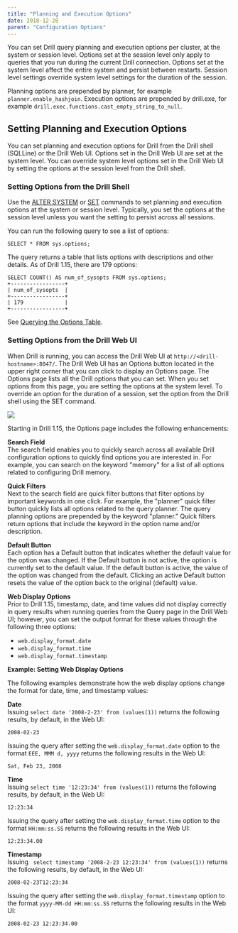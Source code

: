 ```yaml
---
title: "Planning and Execution Options"
date: 2018-12-28
parent: "Configuration Options"
---
```

You can set Drill query planning and execution options per cluster, at the
system or session level. Options set at the session level only apply to
queries that you run during the current Drill connection. Options set at the
system level affect the entire system and persist between restarts. Session
level settings override system level settings for the duration of the session.  

Planning options are prepended by planner, for example `planner.enable_hashjoin`. Execution options are prepended by drill.exe, for example `drill.exec.functions.cast_empty_string_to_null`.
 

## Setting Planning and Execution Options  
You can set planning and execution options for Drill from the Drill shell (SQLLine) or the Drill Web UI. Options set in the Drill Web UI are set at the system level. You can override system level options set in the Drill Web UI by setting the options at the session level from the Drill shell.   

### Setting Options from the Drill Shell 

Use the [ALTER SYSTEM]({{site.baseurl}}/docs/alter-system/) or [SET]({{site.baseurl}}/docs/set/) commands to set planning and execution options at the system or session level. Typically,
you set the options at the session level unless you want the setting to
persist across all sessions. 

You can run the following query to see a list of options:  
	
    SELECT * FROM sys.options;    

The query returns a table that lists options with descriptions and other details. As of Drill 1.15, there are 179 options:  

	SELECT COUNT() AS num_of_sysopts FROM sys.options;
	+-----------------+
	| num_of_sysopts  |
	+-----------------+
	| 179             |
	+-----------------+  

See [Querying the Options Table]({{site.baseurl}}/docs/querying-system-tables/#querying-the-options-table).   


### Setting Options from the Drill Web UI  

When Drill is running, you can access the Drill Web UI at `http://<drill-hostname>:8047/`. The Drill Web UI has an Options button located in the upper right corner that you can click to display an Options page. The Options page lists all the Drill options that you can set. When you set options from this page, you are setting the options at the system level. To override an option for the duration of a session, set the option from the Drill shell using the SET command.   

![](https://i.imgur.com/SQH3YNT.png) 

Starting in Drill 1.15, the Options page includes the following enhancements:  
  
**Search Field**  
The search field enables you to quickly search across all available Drill configuration options to quickly find options you are interested in. For example, you can search on the keyword "memory" for a list of all options related to configuring Drill memory.

**Quick Filters**  
Next to the search field are quick filter buttons that filter options by important keywords in one click. For example, the "planner" quick filter button quickly lists all options related to the query planner. The query planning options are prepended by the keyword "planner." Quick filters return options that include the keyword in the option name and/or description. 

**Default Button**  
Each option has a Default button that indicates whether the default value for the option was changed. If the Default button is not active, the option is currently set to the default value. If the default button is active, the value of the option was changed from the default. Clicking an active Default button resets the value of the option back to the original (default) value. 

**Web Display Options**  
Prior to Drill 1.15, timestamp, date, and time values did not display correctly in query results when running queries from the Query page in the Drill Web UI; however, you can set the output format for these values through the following three options:

- `web.display_format.date`
- `web.display_format.time`
- `web.display_format.timestamp`  

**Example: Setting Web Display Options**  

The following examples demonstrate how the web display options change the format for date, time, and timestamp values:  

**Date**  
Issuing `select date '2008-2-23' from (values(1))` returns the following results, by default, in the Web UI:  

	2008-02-23  

Issuing the query after setting the `web.display_format.date` option to the format `EEE, MMM d, yyyy` returns the following results in the Web UI:  
 
	Sat, Feb 23, 2008  

**Time**  
Issuing `select time '12:23:34' from (values(1))` returns the following results, by default, in the Web UI:  

	12:23:34  

Issuing the query after setting the `web.display_format.time` option to the format `HH:mm:ss.SS` returns the following results in the Web UI:  
 
	12:23:34.00 

**Timestamp**  
Issuing ` select timestamp '2008-2-23 12:23:34' from (values(1))` returns the following results, by default, in the Web UI:  

	2008-02-23T12:23:34  

Issuing the query after setting the `web.display_format.timestamp` option to the format `yyyy-MM-dd HH:mm:ss.SS` returns the following results in the Web UI:  
 
	2008-02-23 12:23:34.00







 



